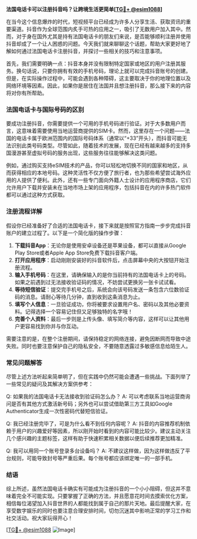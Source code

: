 **法国电话卡可以注册抖音吗？让跨境生活更简单[[TG💪+ @esim1088](https://t.me/s/esim1088)]**

在当今这个信息爆炸的时代，短视频平台已经成为许多人分享生活、获取资讯的重要渠道。抖音作为全球范围内炙手可热的应用之一，吸引了无数用户加入其中。然而，对于身在国外尤其是持有法国电话卡的朋友们来说，是否能够顺利注册并使用抖音却成了一个让人困惑的问题。今天我们就来聊聊这个话题，帮助大家更好地了解如何通过法国电话卡注册抖音，并探讨一些相关的技巧和注意事项。

首先，我们需要明确一点：抖音本身并没有限制特定国家或地区的用户注册其服务。换句话说，只要你拥有有效的手机号码，理论上就可以完成抖音账号的创建。但是，在实际操作过程中，可能会遇到各种障碍，这主要取决于你的地理位置以及网络环境等因素。因此，如果你是居住在法国并且想注册抖音，那么接下来的内容将对你有所帮助。

### 法国电话卡与国际号码的区别

要成功注册抖音，你需要提供一个可用的手机号码进行验证。对于大多数用户而言，这意味着需要使用当地运营商提供的SIM卡。然而，这里存在一个问题——法国的电话卡属于欧洲范围内的国际号码体系（通常以“+33”开头），而抖音可能无法识别此类号码类型。尽管如此，随着技术的发展，现在已经有越来越多的支持多国漫游甚至虚拟号码的服务出现，这些服务往往能够解决这类问题。

例如，通过购买支持eSIM技术的产品，你可以轻松地切换不同的国家和地区，从而获得相应的本地号码。这种灵活性不仅方便了旅行者，也为那些希望尝试海外应用的人提供了便利。此外，还有一些专门面向外籍人士设计的应用程序商店，它们允许用户下载并安装未在当地市场上架的应用程序，包括抖音在内的许多热门软件都可以通过这种方式获取。

### 注册流程详解

假设你已经准备好了合适的法国电话卡，接下来就是按照官方指南一步步完成抖音账户的建立过程了。以下是一个简化版的操作步骤：

1. **下载抖音App**：无论你是使用安卓设备还是苹果设备，都可以直接从Google Play Store或者Apple App Store免费下载抖音客户端。
2. **打开应用程序**：启动刚刚安装好的抖音软件后，点击屏幕中央的大按钮开始注册流程。
3. **输入手机号码**：在这里，请确保输入的是你当前持有的法国电话卡上的号码。如果之前遇到过无法接收验证码的情况，不妨尝试更换另一张卡试试看。
4. **等待短信验证**：提交完手机号之后，系统会向该号码发送一条包含六位数验证码的消息。请耐心等待几分钟，直到收到这条消息为止。
5. **填写个人信息**：一旦验证成功，你将被要求设置用户名、密码以及其他必要资料。记得选择一个容易记住但又足够独特的名字哦！
6. **完善个人资料**：最后一步则是上传头像、填写简介等内容，这样可以让其他用户更容易找到你并与你互动。

需要注意的是，在整个注册期间，请保持稳定的网络连接，避免因断网而导致中途失败。同时也要注意保护自己的隐私安全，不要随意透露过多敏感信息给陌生人。

### 常见问题解答

尽管上述方法听起来简单明了，但在实践中仍然可能会遭遇一些挑战。下面列举了一些常见的疑问及其解决方案供参考：

Q: 如果我的法国电话卡无法接收到验证码怎么办？
A: 可以考虑联系当地运营商询问是否有其他方式激活新号码；另外也可以尝试借助第三方工具如Google Authenticator生成一次性密码代替短信验证。

Q: 我已经注册完毕了，可是为什么看不到任何内容呢？
A: 抖音的内容推荐机制依赖于用户的兴趣爱好等因素，所以刚开始时看到的内容可能比较少。建议主动关注几个感兴趣的主题标签，这样有助于快速积累相关数据以便后续推荐更加精准。

Q: 我可以用同一个账号登录多台设备吗？
A: 不建议这样做，因为这样做违反了平台规则，可能导致封号等严重后果。每个账号都应该绑定唯一的一部手机。

### 结语

综上所述，虽然法国电话卡确实有可能成为注册抖音的一个小小阻碍，但这并不意味着完全不可能实现。只要掌握了正确的方法，并且愿意花时间去摸索优化方案，相信每位渴望加入抖音世界的人都能找到属于自己的那片天地。最后提醒大家，在享受数字娱乐的同时也要注意合理安排时间，切勿沉迷其中影响正常的学习工作和社交活动。祝大家玩得开心！

[[TG💪+ @esim1088](https://t.me/s/esim1088) ![Image](https://i.postimg.cc/4NQfJmqS/Snipaste-2025-05-13-00-14-12.png)]